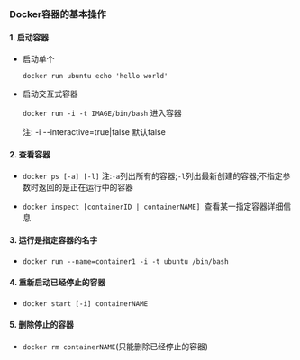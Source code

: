 ### Docker容器的基本操作

#### 1. 启动容器

- 启动单个 

  `docker run ubuntu echo 'hello world'`

- 启动交互式容器

  `docker run -i -t IMAGE/bin/bash`  进入容器

  注: -i --interactive=true|false 默认false

#### 2. 查看容器
- `docker ps [-a] [-l]`
  	注:`-a`列出所有的容器;`-l`列出最新创建的容器;不指定参数时返回的是正在运行中的容器

- `docker inspect [containerID | containerNAME] `查看某一指定容器详细信息

#### 3. 运行是指定容器的名字

- `docker run --name=container1 -i -t ubuntu /bin/bash`

#### 4. 重新启动已经停止的容器

- `docker start [-i] containerNAME`

#### 5. 删除停止的容器

-  `docker rm containerNAME`(只能删除已经停止的容器)

  